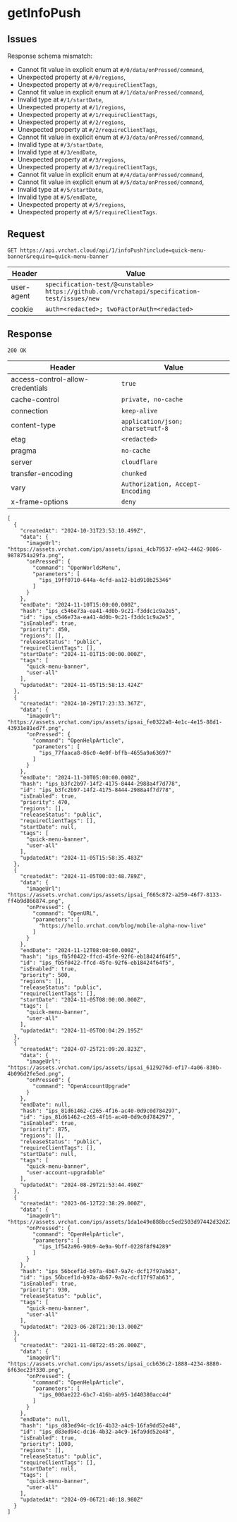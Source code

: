 # getInfoPush

## Issues
Response schema mismatch:
* Cannot fit value in explicit enum at ``#/0/data/onPressed/command``,
* Unexpected property at ``#/0/regions``,
* Unexpected property at ``#/0/requireClientTags``,
* Cannot fit value in explicit enum at ``#/1/data/onPressed/command``,
* Invalid type at ``#/1/startDate``,
* Unexpected property at ``#/1/regions``,
* Unexpected property at ``#/1/requireClientTags``,
* Unexpected property at ``#/2/regions``,
* Unexpected property at ``#/2/requireClientTags``,
* Cannot fit value in explicit enum at ``#/3/data/onPressed/command``,
* Invalid type at ``#/3/startDate``,
* Invalid type at ``#/3/endDate``,
* Unexpected property at ``#/3/regions``,
* Unexpected property at ``#/3/requireClientTags``,
* Cannot fit value in explicit enum at ``#/4/data/onPressed/command``,
* Cannot fit value in explicit enum at ``#/5/data/onPressed/command``,
* Invalid type at ``#/5/startDate``,
* Invalid type at ``#/5/endDate``,
* Unexpected property at ``#/5/regions``,
* Unexpected property at ``#/5/requireClientTags``.
## Request
`GET https://api.vrchat.cloud/api/1/infoPush?include=quick-menu-banner&require=quick-menu-banner`

| Header | Value |
| ------ | ----- |
| user-agent | `specification-test/@<unstable> https://github.com/vrchatapi/specification-test/issues/new` |
| cookie | `auth=<redacted>; twoFactorAuth=<redacted>` |


## Response
`200 OK`

| Header | Value |
| ------ | ----- |
| access-control-allow-credentials | `true` |
| cache-control | `private, no-cache` |
| connection | `keep-alive` |
| content-type | `application/json; charset=utf-8` |
| etag | `<redacted>` |
| pragma | `no-cache` |
| server | `cloudflare` |
| transfer-encoding | `chunked` |
| vary | `Authorization, Accept-Encoding` |
| x-frame-options | `deny` |

```jsonc
[
  {
    "createdAt": "2024-10-31T23:53:10.499Z",
    "data": {
      "imageUrl": "https://assets.vrchat.com/ips/assets/ipsai_4cb79537-e942-4462-9806-9878754a29fa.png",
      "onPressed": {
        "command": "OpenWorldsMenu",
        "parameters": [
          "ips_19ff0710-644a-4cfd-aa12-b1d910b25346"
        ]
      }
    },
    "endDate": "2024-11-10T15:00:00.000Z",
    "hash": "ips_c546e73a-ea41-4d0b-9c21-f3ddc1c9a2e5",
    "id": "ips_c546e73a-ea41-4d0b-9c21-f3ddc1c9a2e5",
    "isEnabled": true,
    "priority": 450,
    "regions": [],
    "releaseStatus": "public",
    "requireClientTags": [],
    "startDate": "2024-11-01T15:00:00.000Z",
    "tags": [
      "quick-menu-banner",
      "user-all"
    ],
    "updatedAt": "2024-11-05T15:58:13.424Z"
  },
  {
    "createdAt": "2024-10-29T17:23:33.367Z",
    "data": {
      "imageUrl": "https://assets.vrchat.com/ips/assets/ipsai_fe0322a8-4e1c-4e15-88d1-43931e81ed7f.png",
      "onPressed": {
        "command": "OpenHelpArticle",
        "parameters": [
          "ips_77faaca8-86c0-4e0f-bffb-4655a9a63697"
        ]
      }
    },
    "endDate": "2024-11-30T05:00:00.000Z",
    "hash": "ips_b3fc2b97-14f2-4175-8444-2988a4f7d778",
    "id": "ips_b3fc2b97-14f2-4175-8444-2988a4f7d778",
    "isEnabled": true,
    "priority": 470,
    "regions": [],
    "releaseStatus": "public",
    "requireClientTags": [],
    "startDate": null,
    "tags": [
      "quick-menu-banner",
      "user-all"
    ],
    "updatedAt": "2024-11-05T15:58:35.483Z"
  },
  {
    "createdAt": "2024-11-05T00:03:48.789Z",
    "data": {
      "imageUrl": "https://assets.vrchat.com/ips/assets/ipsai_f665c872-a250-46f7-8133-ff4b9d866874.png",
      "onPressed": {
        "command": "OpenURL",
        "parameters": [
          "https://hello.vrchat.com/blog/mobile-alpha-now-live"
        ]
      }
    },
    "endDate": "2024-11-12T08:00:00.000Z",
    "hash": "ips_fb5f0422-ffcd-45fe-92f6-eb18424f64f5",
    "id": "ips_fb5f0422-ffcd-45fe-92f6-eb18424f64f5",
    "isEnabled": true,
    "priority": 500,
    "regions": [],
    "releaseStatus": "public",
    "requireClientTags": [],
    "startDate": "2024-11-05T08:00:00.000Z",
    "tags": [
      "quick-menu-banner",
      "user-all"
    ],
    "updatedAt": "2024-11-05T00:04:29.195Z"
  },
  {
    "createdAt": "2024-07-25T21:09:20.823Z",
    "data": {
      "imageUrl": "https://assets.vrchat.com/ips/assets/ipsai_6129276d-ef17-4a06-830b-4b096d2fe5ed.png",
      "onPressed": {
        "command": "OpenAccountUpgrade"
      }
    },
    "endDate": null,
    "hash": "ips_81d61462-c265-4f16-ac40-0d9c0d784297",
    "id": "ips_81d61462-c265-4f16-ac40-0d9c0d784297",
    "isEnabled": true,
    "priority": 875,
    "regions": [],
    "releaseStatus": "public",
    "requireClientTags": [],
    "startDate": null,
    "tags": [
      "quick-menu-banner",
      "user-account-upgradable"
    ],
    "updatedAt": "2024-08-29T21:53:44.490Z"
  },
  {
    "createdAt": "2023-06-12T22:38:29.000Z",
    "data": {
      "imageUrl": "https://assets.vrchat.com/ips/assets/1da1e49e888bcc5ed2503d97442d32d2208aaf5802df08f0e71c664c8ebbbfad.png",
      "onPressed": {
        "command": "OpenHelpArticle",
        "parameters": [
          "ips_1f542a96-90b9-4e9a-9bff-0228f8f94289"
        ]
      }
    },
    "hash": "ips_56bcef1d-b97a-4b67-9a7c-dcf17f97ab63",
    "id": "ips_56bcef1d-b97a-4b67-9a7c-dcf17f97ab63",
    "isEnabled": true,
    "priority": 930,
    "releaseStatus": "public",
    "tags": [
      "quick-menu-banner",
      "user-all"
    ],
    "updatedAt": "2023-06-28T21:30:13.000Z"
  },
  {
    "createdAt": "2021-11-08T22:45:26.000Z",
    "data": {
      "imageUrl": "https://assets.vrchat.com/ips/assets/ipsai_ccb636c2-1888-4234-8880-6f63ec23f330.png",
      "onPressed": {
        "command": "OpenHelpArticle",
        "parameters": [
          "ips_000ae222-6bc7-416b-ab95-1d40380acc4d"
        ]
      }
    },
    "endDate": null,
    "hash": "ips_d83ed94c-dc16-4b32-a4c9-16fa9dd52e48",
    "id": "ips_d83ed94c-dc16-4b32-a4c9-16fa9dd52e48",
    "isEnabled": true,
    "priority": 1000,
    "regions": [],
    "releaseStatus": "public",
    "requireClientTags": [],
    "startDate": null,
    "tags": [
      "quick-menu-banner",
      "user-all"
    ],
    "updatedAt": "2024-09-06T21:40:18.980Z"
  }
]
```
